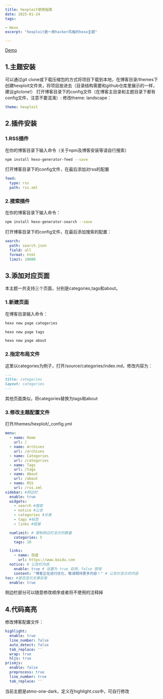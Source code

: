 ```yaml
---
title: hexploit使用指南
date: 2025-01-24
tags:

- Hexo
excerpt: "hexploit是一款hacker风格的hexo主题"

---
```


[Demo](https://m310ct.com/)

## 1.主题安装

可以通过git clone或下载压缩包的方式将项目下载到本地，在博客目录/themes下创建hexploit文件夹，将项目放进去（目录结构需要和github仓库里展示的一样，建议gitclone!）
打开博客目录下的config文件（在博客主目录和主题目录下都有config文件，注意不要混淆）:
修改theme: landscape：

```yml
theme: hexploit
```

## 2.插件安装

### 1.RSS插件

在你的博客目录下输入命令（关于npm及博客安装等请自行搜索）

```bash
npm install hexo-generator-feed --save
```

打开博客目录下的config文件，在最后添加对rss的配置

```yml
feed:
  type: rss
  path: rss.xml
```

### 2.搜索插件

在你的博客目录下输入命令：

```bash
npm install hexo-generator-search --save
```

打开博客目录下的config文件，在最后添加搜索的配置：

```yml
search:
  path: search.json
  field: all
  format: html
  limit: 10000
```

## 3.添加对应页面

本主题一共支持三个页面，分别是categories,tags和about。

### 1.新建页面

在博客目录输入命令：

```bash
hexo new page categories
```

```bash
hexo new page tags
```

```bash
hexo new page about
```

### 2.指定布局文件

这里以categories为例子，打开/source/categories/index.md，修改内容为：

```markdown
---
title: categories
layout: categories
---
```

其他页面类似，将categories替换为tags和about

### 3.修改主题配置文件

打开/themes/hexploit/_config.yml

```yml
menu:
  - name: Home
    url: /
  - name: Archives
    url: /archives
  - name: Categories
    url: /categories
  - name: Tags
    url: /tags
  - name: About
    url: /about
  - name: RSS
    url: /rss.xml
sidebar: #侧边栏
  enable: true 
  widgets:
    - search #搜索
    - notice #公告
    - categories #分类
    - tags #标签
    - links #链接

  numlimit: # 限制侧边栏显示的数量
    categories: 5
    tags: 10

  links:
    - name: 百度
      url: https://www.baidu.com
  notice: # 公告栏内容
    enable: true # 设置为 true 启用，false 禁用
    content: "博客正在进行优化，敬请期待更多内容！" # 公告栏显示的内容
toc: #是否显示文章目录
  enable: true
```

侧边栏部分可以随意修改顺序或者将不使用的注释掉

## 4.代码高亮

修改博客配置文件：

```yml
highlight:
  enable: true
  line_number: false
  auto_detect: false
  tab_replace: ''
  wrap: true
  hljs: true
prismjs:
  enable: false
  preprocess: true
  line_number: true
  tab_replace: ''
```

当前主题是atmo-one-dark，定义在highlight.css中，可自行修改